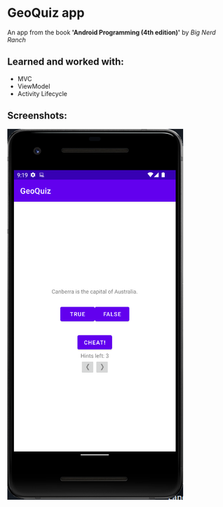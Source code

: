 GeoQuiz app
==================

An app from the book **'Android Programming (4th edition)'** by *Big Nerd Ranch*

Learned and worked with:
-----------------
* MVC
* ViewModel
* Activity Lifecycle

Screenshots:
-----------------
![](/img/pic1.png)


